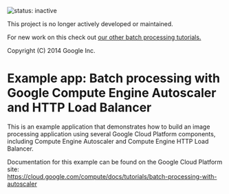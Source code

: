 ![status: inactive](https://img.shields.io/badge/status-inactive-red.svg)

This project is no longer actively developed or maintained.

For new work on this check out [our other batch processing tutorials.](https://cloud.google.com/compute/docs/tutorials#batch-processing-and-data-analysis)


Copyright (C) 2014 Google Inc.

# Example app: Batch processing with Google Compute Engine Autoscaler and HTTP Load Balancer

This is an example application that demonstrates how to build an image processing application using several Google Cloud Platform components, including Compute Engine Autoscaler and Compute Engine HTTP Load Balancer.

Documentation for this example can be found on the Google Cloud Platform site:  
https://cloud.google.com/compute/docs/tutorials/batch-processing-with-autoscaler
